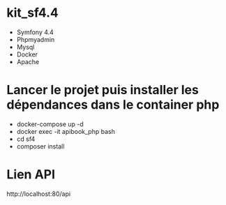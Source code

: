 # kit_sf4.4
- Symfony 4.4
- Phpmyadmin
- Mysql
- Docker
- Apache

# Lancer le projet puis installer les dépendances dans le container php
- docker-compose up -d
- docker exec -it apibook_php bash
- cd sf4
- composer install

# Lien API
http://localhost:80/api
